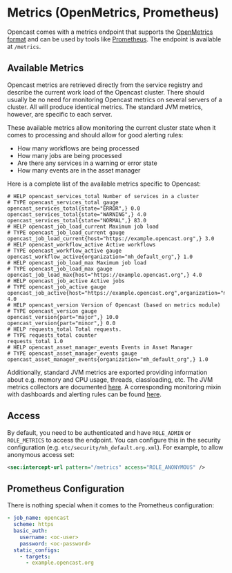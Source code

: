 Metrics (OpenMetrics, Prometheus)
=================================

Opencast comes with a metrics endpoint that supports the [OpenMetrics format](https://openmetrics.io) and can be used by
tools like [Prometheus](https://prometheus.io). The endpoint is available at `/metrics`.


Available Metrics
-----------------

Opencast metrics are retrieved directly from the service registry and describe the current work load of the Opencast 
cluster. There should usually be no need for monitoring Opencast metrics on several servers of a cluster. All will
produce identical metrics. The standard JVM metrics, however, are specific to each server.

These available metrics allow monitoring the current cluster state when it comes to processing
and should allow for good alerting rules:

- How many workflows are being processed
- How many jobs are being processed
- Are there any services in a warning or error state
- How many events are in the asset manager

Here is a complete list of the available metrics specific to Opencast:

```
# HELP opencast_services_total Number of services in a cluster
# TYPE opencast_services_total gauge
opencast_services_total{state="ERROR",} 0.0
opencast_services_total{state="WARNING",} 4.0
opencast_services_total{state="NORMAL",} 83.0
# HELP opencast_job_load_current Maximum job load
# TYPE opencast_job_load_current gauge
opencast_job_load_current{host="https://example.opencast.org",} 3.0
# HELP opencast_workflow_active Active workflows
# TYPE opencast_workflow_active gauge
opencast_workflow_active{organization="mh_default_org",} 1.0
# HELP opencast_job_load_max Maximum job load
# TYPE opencast_job_load_max gauge
opencast_job_load_max{host="https://example.opencast.org",} 4.0
# HELP opencast_job_active Active jobs
# TYPE opencast_job_active gauge
opencast_job_active{host="https://example.opencast.org",organization="mh_default_org",} 4.0
# HELP opencast_version Version of Opencast (based on metrics module)
# TYPE opencast_version gauge
opencast_version{part="major",} 10.0
opencast_version{part="minor",} 0.0
# HELP requests_total Total requests.
# TYPE requests_total counter
requests_total 1.0
# HELP opencast_asset_manager_events Events in Asset Manager
# TYPE opencast_asset_manager_events gauge
opencast_asset_manager_events{organization="mh_default_org",} 1.0
```

Additionally, standard JVM metrics are exported providing information about e.g. memory and CPU usage, threads,
classloading, etc. The JVM metrics collectors are documented [here](https://prometheus.github.io/client_java/).
A corresponding monitoring mixin with dashboards and alerting rules can be found
[here](https://github.com/grafana/jsonnet-libs/tree/master/jvm-mixin).

Access
------

By default, you need to be authenticated and have `ROLE_ADMIN` or `ROLE_METRICS` to access the endpoint.
You can configure this in the security configuration (e.g. `etc/security/mh_default.org.xml`).
For example, to allow anonymous access set:

```xml
<sec:intercept-url pattern="/metrics" access="ROLE_ANONYMOUS" />
```


Prometheus Configuration
------------------------

There is nothing special when it comes to the Prometheus configuration:

```yml
- job_name: opencast
  scheme: https
  basic_auth:
    username: <oc-user>
    password: <oc-password>
  static_configs:
    - targets:
      - example.opencast.org
```
